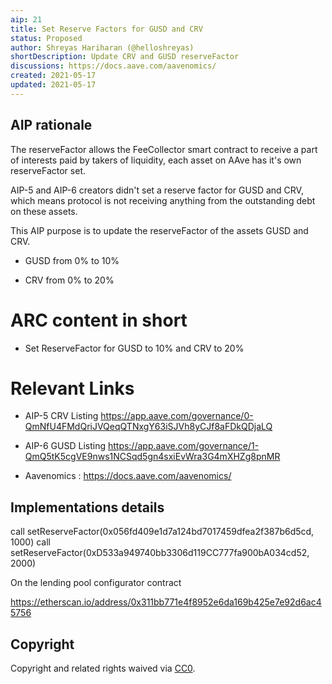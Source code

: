 ```yaml
---
aip: 21
title: Set Reserve Factors for GUSD and CRV
status: Proposed 
author: Shreyas Hariharan (@helloshreyas)
shortDescription: Update CRV and GUSD reserveFactor
discussions: https://docs.aave.com/aavenomics/
created: 2021-05-17
updated: 2021-05-17
---
```


## AIP rationale

The reserveFactor allows the FeeCollector smart contract to receive a part of interests paid by takers of liquidity, each asset on AAve has it's own reserveFactor set.

AIP-5 and AIP-6 creators didn't set a reserve factor for GUSD and CRV, which means protocol is not receiving anything from the outstanding debt on these assets.

This AIP purpose is to update the reserveFactor of the assets GUSD and CRV.

- GUSD from 0% to 10%

- CRV from 0% to 20%

# ARC content in short

* Set ReserveFactor for GUSD to 10% and CRV to 20%

# Relevant Links

* AIP-5 CRV Listing https://app.aave.com/governance/0-QmNfU4FMdQriJVQeqQTNxgY63iSJVh8yCJf8aFDkQDjaLQ

* AIP-6 GUSD Listing  https://app.aave.com/governance/1-QmQ5tK5cgVE9nws1NCSqd5gn4sxiEvWra3G4mXHZg8pnMR

* Aavenomics : https://docs.aave.com/aavenomics/

## Implementations details

call setReserveFactor(0x056fd409e1d7a124bd7017459dfea2f387b6d5cd, 1000)
call setReserveFactor(0xD533a949740bb3306d119CC777fa900bA034cd52, 2000)

On the lending pool configurator contract 

https://etherscan.io/address/0x311bb771e4f8952e6da169b425e7e92d6ac45756

## Copyright

Copyright and related rights waived via [CC0](https://creativecommons.org/publicdomain/zero/1.0/).
